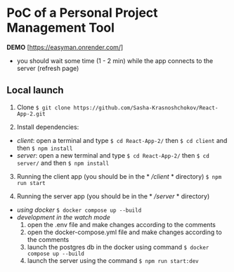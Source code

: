 # PoC of a Personal Project Management Tool

**DEMO** [https://easyman.onrender.com/]
  - you should wait some time (1 - 2 min) while the app connects to the server (refresh page)

## Local launch

  1. Clone
  ```$ git clone https://github.com/Sasha-Krasnoshchokov/React-App-2.git```

  2. Install dependencies:
   - *client*: open a terminal and type ```$ cd React-App-2/``` then ```$ cd client``` and then ```$ npm install```
   - *server*: open a new terminal and type ```$ cd React-App-2/``` then ```$ cd server/``` and then ```$ npm install```

   3. Running the client app (you should be in the * */client* * directory) ```$ npm run start```
      
   4. Running the server app (you should be in the * */server* * directory)
  - *using docker* ```$ docker compose up --build```
  - *development in the watch mode*
      1. open the .env file and make changes according to the comments
      2. open the docker-compose.yml file and make changes according to the comments
      3. launch the postgres db in the docker using command ```$ docker compose up --build```
      4. launch the server using the command ```$ npm run start:dev```
      
